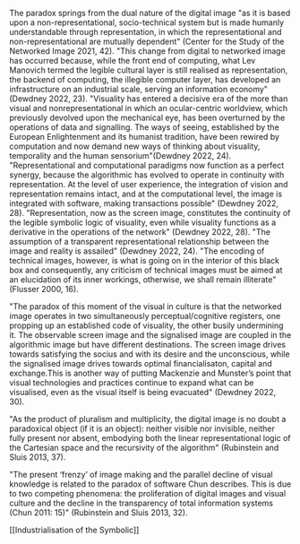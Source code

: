 The paradox springs from the dual nature of the digital image "as it is based upon a non-representational, socio-technical system but is made humanly understandable through representation, in which the representational and non-representational are mutually dependent" (Center for the Study of the Networked Image 2021, 42). "This change from digital to networked image has occurred because, while the front end of computing, what Lev Manovich termed the legible cultural layer is still realised as representation, the backend of computing, the illegible computer layer, has developed an infrastructure on an industrial scale, serving an information economy" (Dewdney 2022, 23). "Visuality has entered a decisive era of the more than visual and nonrepresentational in which an ocular-centric worldview, which previously devolved upon the mechanical eye, has been overturned by the operations of data and signalling. The ways of seeing, established by the European Enlightenment and its humanist tradition, have been rewired by computation and now demand new ways of thinking about visuality, temporality and the human sensorium"(Dewdney 2022, 24). "Representational and computational paradigms now function as a perfect synergy, because the algorithmic has evolved to operate in continuity with representation. At the level of user experience, the integration of vision and representation remains intact, and at the computational level, the image is integrated with software, making transactions possible" (Dewdney 2022, 28). "Representation, now as the screen image, constitutes the continuity of the legible symbolic logic of visuality, even while visuality functions as a derivative in the operations of the network" (Dewdney 2022, 28). "The assumption of a transparent representational relationship between the image and reality is assailed" (Dewdney 2022, 24). "The encoding of technical images, however, is what is going on in the interior of this black box and consequently, any criticism of technical images must be aimed at an elucidation of its inner workings, otherwise, we shall remain illiterate" (Flusser 2000, 16).

"The paradox of this moment of the visual in culture is that the networked image operates in two simultaneously perceptual/cognitive registers, one propping up an established code of visuality, the other busily undermining it. The observable screen image and the signalised image are coupled in the algorithmic image but have different destinations. The screen image drives towards satisfying the socius and with its desire and the unconscious, while the signalised image drives towards optimal financialisaton, capital and exchange.This is another way of putting Mackenzie and Munster’s point that visual technologies and practices continue to expand what can be visualised, even as the visual itself is being evacuated" (Dewdney 2022, 30).

"As the product of pluralism and multiplicity, the digital image is no doubt a paradoxical object (if it is an object): neither visible nor invisible, neither fully present nor absent, embodying both the linear representational logic of the Cartesian space and the recursivity of the algorithm" (Rubinstein and Sluis 2013, 37).

"The present ‘frenzy’ of image making and the parallel decline of visual knowledge is related to the paradox of software Chun describes. This is due to two competing phenomena: the proliferation of digital images and visual culture and the decline in the transparency of total information systems (Chun 2011: 15)" (Rubinstein and Sluis 2013, 32).

[[Industrialisation of the Symbolic]]